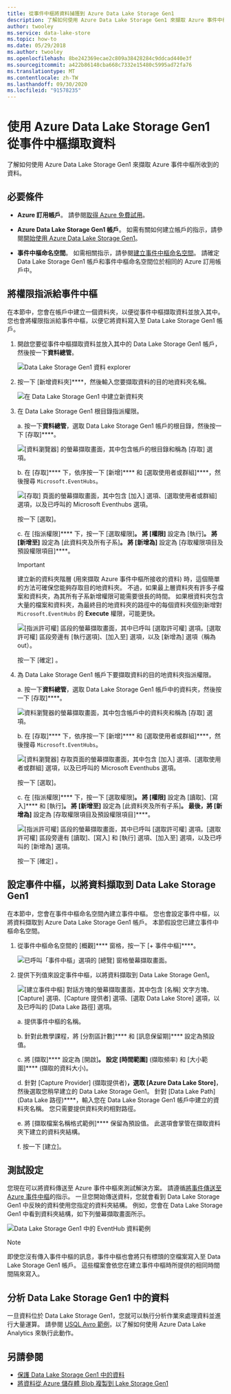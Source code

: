 ```yaml
---
title: 從事件中樞將資料捕獲到 Azure Data Lake Storage Gen1
description: 了解如何使用 Azure Data Lake Storage Gen1 來擷取 Azure 事件中樞所收到的資料。 先確認必要條件。
author: twooley
ms.service: data-lake-store
ms.topic: how-to
ms.date: 05/29/2018
ms.author: twooley
ms.openlocfilehash: 8be242369ecae2c809a38428284c9ddcad440e3f
ms.sourcegitcommit: a422b86148cba668c7332e15480c5995ad72fa76
ms.translationtype: MT
ms.contentlocale: zh-TW
ms.lasthandoff: 09/30/2020
ms.locfileid: "91578235"
---
```

# <a name="use-azure-data-lake-storage-gen1-to-capture-data-from-event-hubs"></a>使用 Azure Data Lake Storage Gen1 從事件中樞擷取資料

了解如何使用 Azure Data Lake Storage Gen1 來擷取 Azure 事件中樞所收到的資料。

## <a name="prerequisites"></a>必要條件

* **Azure 訂用帳戶**。 請參閱[取得 Azure 免費試用](https://azure.microsoft.com/pricing/free-trial/)。

* **Azure Data Lake Storage Gen1 帳戶**。 如需有關如何建立帳戶的指示，請參閱[開始使用 Azure Data Lake Storage Gen1](data-lake-store-get-started-portal.md)。

*  **事件中樞命名空間**。 如需相關指示，請參閱[建立事件中樞命名空間](../event-hubs/event-hubs-create.md#create-an-event-hubs-namespace)。 請確定 Data Lake Storage Gen1 帳戶和事件中樞命名空間位於相同的 Azure 訂用帳戶中。


## <a name="assign-permissions-to-event-hubs"></a>將權限指派給事件中樞

在本節中，您會在帳戶中建立一個資料夾，以便從事件中樞擷取資料並放入其中。 您也會將權限指派給事件中樞，以便它將資料寫入至 Data Lake Storage Gen1 帳戶。 

1. 開啟您要從事件中樞擷取資料並放入其中的 Data Lake Storage Gen1 帳戶，然後按一下**資料總管**。

    ![Data Lake Storage Gen1 資料 explorer](./media/data-lake-store-archive-eventhub-capture/data-lake-store-open-data-explorer.png "Data Lake Storage Gen1 資料 explorer")

1.  按一下 [新增資料夾]****，然後輸入您要擷取資料的目的地資料夾名稱。

    ![在 Data Lake Storage Gen1 中建立新資料夾](./media/data-lake-store-archive-eventhub-capture/data-lake-store-create-new-folder.png "在 Data Lake Storage Gen1 中建立新資料夾")

1. 在 Data Lake Storage Gen1 根目錄指派權限。 

    a. 按一下**資料總管**，選取 Data Lake Storage Gen1 帳戶的根目錄，然後按一下 [存取]****。

    ![[資料瀏覽器] 的螢幕擷取畫面，其中包含帳戶的根目錄和稱為 [存取] 選項。](./media/data-lake-store-archive-eventhub-capture/data-lake-store-assign-permissions-to-root.png "指派 Data Lake Storage Gen1 根目錄的許可權")

    b. 在 [存取]**** 下，依序按一下 [新增]**** 和 [選取使用者或群組]****，然後搜尋 `Microsoft.EventHubs`。 

    ![[存取] 頁面的螢幕擷取畫面，其中包含 [加入] 選項、[選取使用者或群組] 選項，以及已呼叫的 Microsoft Eventhubs 選項。](./media/data-lake-store-archive-eventhub-capture/data-lake-store-assign-eventhub-sp.png "指派 Data Lake Storage Gen1 根目錄的許可權")
    
    按一下 [選取]。 

    c. 在 [指派權限]**** 下，按一下 [選取權限]****。 將 [權限]**** 設定為 [執行]****。 將 [新增至]**** 設定為 [此資料夾及所有子系]****。 將 [新增為]**** 設定為 [存取權限項目及預設權限項目]****。

    > [!IMPORTANT]
    > 建立新的資料夾階層 (用來擷取 Azure 事件中樞所接收的資料) 時，這個簡單的方法可確保您能夠存取目的地資料夾。  不過，如果最上層資料夾有許多子檔案和資料夾，為其所有子系新增權限可能需要很長的時間。  如果根資料夾包含大量的檔案和資料夾，為最終目的地資料夾的路徑中的每個資料夾個別新增對 `Microsoft.EventHubs` 的 **Execute** 權限，可能更快。 

    ![[指派許可權] 區段的螢幕擷取畫面，其中已呼叫 [選取許可權] 選項。[選取許可權] 區段旁邊有 [執行選項]、[加入至] 選項，以及 [新增為] 選項（稱為 out）。](./media/data-lake-store-archive-eventhub-capture/data-lake-store-assign-eventhub-sp1.png "指派 Data Lake Storage Gen1 根目錄的許可權")

    按一下 [確定]  。

1. 為 Data Lake Storage Gen1 帳戶下要擷取資料的目的地資料夾指派權限。

    a. 按一下**資料總管**，選取 Data Lake Storage Gen1 帳戶中的資料夾，然後按一下 [存取]****。

    ![資料瀏覽器的螢幕擷取畫面，其中包含帳戶中的資料夾和稱為 [存取] 選項。](./media/data-lake-store-archive-eventhub-capture/data-lake-store-assign-permissions-to-folder.png "指派 Data Lake Storage Gen1 資料夾的許可權")

    b. 在 [存取]**** 下，依序按一下 [新增]**** 和 [選取使用者或群組]****，然後搜尋 `Microsoft.EventHubs`。 

    ![[資料瀏覽器] 存取頁面的螢幕擷取畫面，其中包含 [加入] 選項、[選取使用者或群組] 選項，以及已呼叫的 Microsoft Eventhubs 選項。](./media/data-lake-store-archive-eventhub-capture/data-lake-store-assign-eventhub-sp.png "指派 Data Lake Storage Gen1 資料夾的許可權")
    
    按一下 [選取]。 

    c. 在 [指派權限]**** 下，按一下 [選取權限]****。 將 [權限]**** 設定為 [讀取]、[寫入]**** 和 [執行]****。 將 [新增至]**** 設定為 [此資料夾及所有子系]****。 最後，將 [新增為]**** 設定為 [存取權限項目及預設權限項目]****。

    ![[指派許可權] 區段的螢幕擷取畫面，其中已呼叫 [選取許可權] 選項。[選取許可權] 區段旁邊有 [讀取]、[寫入] 和 [執行] 選項、[加入至] 選項，以及已呼叫的 [新增為] 選項。](./media/data-lake-store-archive-eventhub-capture/data-lake-store-assign-eventhub-sp-folder.png "指派 Data Lake Storage Gen1 資料夾的許可權")
    
    按一下 [確定]  。 

## <a name="configure-event-hubs-to-capture-data-to-data-lake-storage-gen1"></a>設定事件中樞，以將資料擷取到 Data Lake Storage Gen1

在本節中，您會在事件中樞命名空間內建立事件中樞。 您也會設定事件中樞，以將資料擷取到 Azure Data Lake Storage Gen1 帳戶。 本節假設您已建立事件中樞命名空間。

1. 從事件中樞命名空間的 [概觀]**** 窗格，按一下 [+ 事件中樞]****。

    ![已呼叫「事件中樞」選項的 [總覽] 窗格螢幕擷取畫面。](./media/data-lake-store-archive-eventhub-capture/data-lake-store-create-event-hub.png "建立事件中樞")

1. 提供下列值來設定事件中樞，以將資料擷取到 Data Lake Storage Gen1。

    ![[建立事件中樞] 對話方塊的螢幕擷取畫面，其中包含 [名稱] 文字方塊、[Capture] 選項、[Capture 提供者] 選項、[選取 Data Lake Store] 選項，以及已呼叫的 [Data Lake 路徑] 選項。](./media/data-lake-store-archive-eventhub-capture/data-lake-store-configure-eventhub.png "建立事件中樞")

    a. 提供事件中樞的名稱。
    
    b. 針對此教學課程，將 [分割區計數]**** 和 [訊息保留期]**** 設定為預設值。
    
    c. 將 [擷取]**** 設定為 [開啟]****。 設定 [時間範圍]**** \(擷取頻率) 和 [大小範圍]**** \(擷取的資料大小)。 
    
    d. 針對 [Capture Provider] \(擷取提供者\)****，選取 [Azure Data Lake Store]****，然後選取您稍早建立的 Data Lake Storage Gen1。 針對 [Data Lake Path] \(Data Lake 路徑\)****，輸入您在 Data Lake Storage Gen1 帳戶中建立的資料夾名稱。 您只需要提供資料夾的相對路徑。

    e. 將 [擷取檔案名稱格式範例]**** 保留為預設值。 此選項會掌管在擷取資料夾下建立的資料夾結構。

    f. 按一下 [建立]。

## <a name="test-the-setup"></a>測試設定

您現在可以將資料傳送至 Azure 事件中樞來測試解決方案。 請遵循[將事件傳送至 Azure 事件中樞](../event-hubs/event-hubs-dotnet-framework-getstarted-send.md)的指示。 一旦您開始傳送資料，您就會看到 Data Lake Storage Gen1 中反映的資料使用您指定的資料夾結構。 例如，您會在 Data Lake Storage Gen1 中看到資料夾結構，如下列螢幕擷取畫面所示。

![Data Lake Storage Gen1 中的 EventHub 資料範例](./media/data-lake-store-archive-eventhub-capture/data-lake-store-eventhub-data-sample.png "Data Lake Storage Gen1 中的 EventHub 資料範例")

> [!NOTE]
> 即使您沒有傳入事件中樞的訊息，事件中樞也會將只有標頭的空檔案寫入至 Data Lake Storage Gen1 帳戶。 這些檔案會依您在建立事件中樞時所提供的相同時間間隔來寫入。
> 
>

## <a name="analyze-data-in-data-lake-storage-gen1"></a>分析 Data Lake Storage Gen1 中的資料

一旦資料位於 Data Lake Storage Gen1，您就可以執行分析作業來處理資料並進行大量運算。 請參閱 [USQL Avro 範例](https://github.com/Azure/usql/tree/master/Examples/AvroExamples)，以了解如何使用 Azure Data Lake Analytics 來執行此動作。
  

## <a name="see-also"></a>另請參閱
* [保護 Data Lake Storage Gen1 中的資料](data-lake-store-secure-data.md)
* [將資料從 Azure 儲存體 Blob 複製到 Lake Storage Gen1](data-lake-store-copy-data-azure-storage-blob.md)
